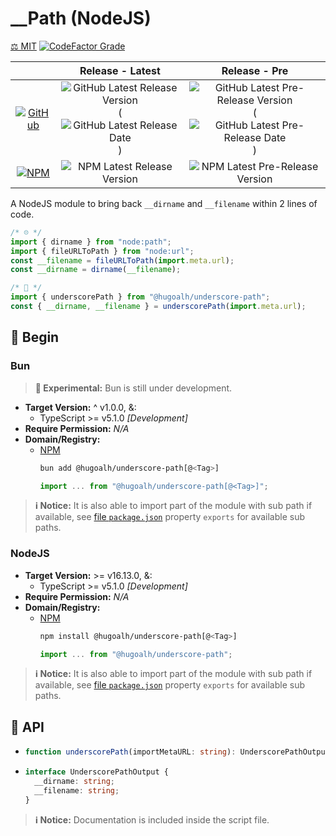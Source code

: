 # __Path (NodeJS)

[⚖️ MIT](./LICENSE.md)
[![CodeFactor Grade](https://img.shields.io/codefactor/grade/github/hugoalh-studio/underscore-path-nodejs?label=Grade&logo=codefactor&logoColor=ffffff&style=flat-square "CodeFactor Grade")](https://www.codefactor.io/repository/github/hugoalh-studio/underscore-path-nodejs)

|  | **Release - Latest** | **Release - Pre** |
|:-:|:-:|:-:|
| [![GitHub](https://img.shields.io/badge/GitHub-181717?logo=github&logoColor=ffffff&style=flat-square "GitHub")](https://github.com/hugoalh-studio/underscore-path-nodejs) | ![GitHub Latest Release Version](https://img.shields.io/github/release/hugoalh-studio/underscore-path-nodejs?sort=semver&label=&style=flat-square "GitHub Latest Release Version") (![GitHub Latest Release Date](https://img.shields.io/github/release-date/hugoalh-studio/underscore-path-nodejs?label=&style=flat-square "GitHub Latest Release Date")) | ![GitHub Latest Pre-Release Version](https://img.shields.io/github/release/hugoalh-studio/underscore-path-nodejs?include_prereleases&sort=semver&label=&style=flat-square "GitHub Latest Pre-Release Version") (![GitHub Latest Pre-Release Date](https://img.shields.io/github/release-date-pre/hugoalh-studio/underscore-path-nodejs?label=&style=flat-square "GitHub Latest Pre-Release Date")) |
| [![NPM](https://img.shields.io/badge/NPM-CB3837?logo=npm&logoColor=ffffff&style=flat-square "NPM")](https://www.npmjs.com/package/@hugoalh/underscore-path) | ![NPM Latest Release Version](https://img.shields.io/npm/v/@hugoalh/underscore-path/latest?label=&style=flat-square "NPM Latest Release Version") | ![NPM Latest Pre-Release Version](https://img.shields.io/npm/v/@hugoalh/underscore-path/pre?label=&style=flat-square "NPM Latest Pre-Release Version") |

A NodeJS module to bring back `__dirname` and `__filename` within 2 lines of code.

```js
/* ☹️ */
import { dirname } from "node:path";
import { fileURLToPath } from "node:url";
const __filename = fileURLToPath(import.meta.url);
const __dirname = dirname(__filename);
```

```js
/* 🙂 */
import { underscorePath } from "@hugoalh/underscore-path";
const { __dirname, __filename } = underscorePath(import.meta.url);
```

## 🔰 Begin

### Bun

> **🧪 Experimental:** Bun is still under development.

- **Target Version:** ^ v1.0.0, &:
  - TypeScript >= v5.1.0 *\[Development\]*
- **Require Permission:** *N/A*
- **Domain/Registry:**
  - [NPM](https://www.npmjs.com/package/@hugoalh/underscore-path)
    ```sh
    bun add @hugoalh/underscore-path[@<Tag>]
    ```
    ```js
    import ... from "@hugoalh/underscore-path[@<Tag>]";
    ```

> **ℹ️ Notice:** It is also able to import part of the module with sub path if available, see [file `package.json`](./package.json) property `exports` for available sub paths.

### NodeJS

- **Target Version:** >= v16.13.0, &:
  - TypeScript >= v5.1.0 *\[Development\]*
- **Require Permission:** *N/A*
- **Domain/Registry:**
  - [NPM](https://www.npmjs.com/package/@hugoalh/underscore-path)
    ```sh
    npm install @hugoalh/underscore-path[@<Tag>]
    ```
    ```js
    import ... from "@hugoalh/underscore-path";
    ```

> **ℹ️ Notice:** It is also able to import part of the module with sub path if available, see [file `package.json`](./package.json) property `exports` for available sub paths.

## 🧩 API

- ```ts
  function underscorePath(importMetaURL: string): UnderscorePathOutput;
  ```
- ```ts
  interface UnderscorePathOutput {
    __dirname: string;
    __filename: string;
  }
  ```

> **ℹ️ Notice:** Documentation is included inside the script file.
